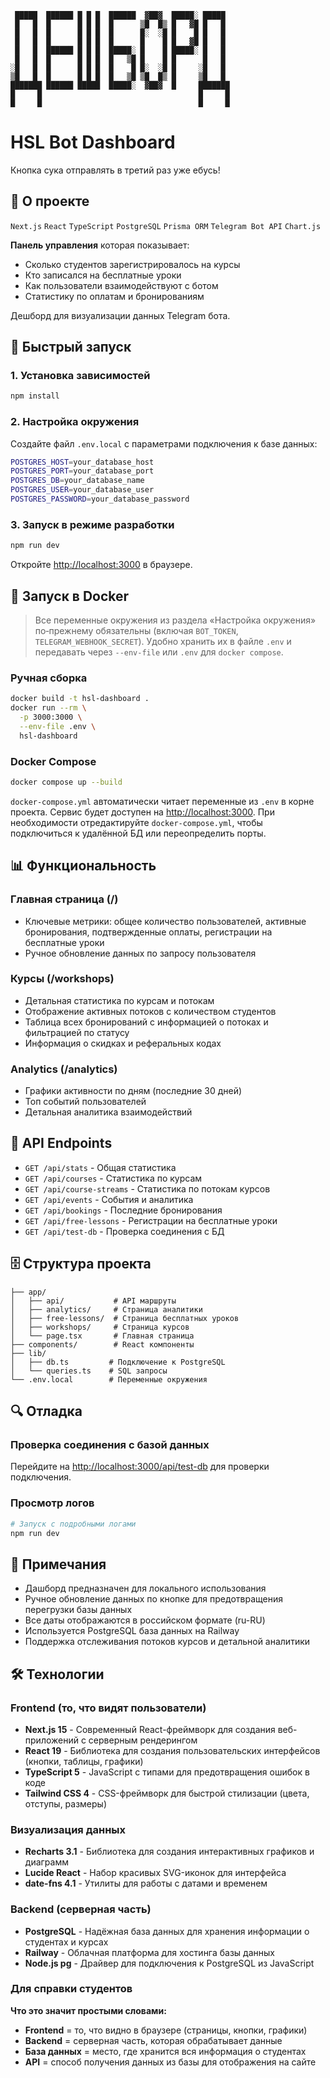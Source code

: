 ```
 █████  ██████ █ █ █  ██████  ▓██▓  █████░ █████
 █   █  █      █ █ █  █      ▒█  █▒ █   ▓█ █   █
 █   █  █      █ █ █  █      █░  ░█ █    █ █   █
 █   █  █      █ █ █  █      █    █ █   ▓█ █   █
 █   █  ██████ █ █ █  █████░ █    █ █████░ █   █
 █   █  █      █ █ █  █   ▒█ █    █ █      █   █
░█   █  █      █ █ █  █    █ █░  ░█ █     ░█   █
▒█   █  █      █ █ █  █   ▒█ ▒█  █▒ █     ▒█   █
███████ ██████ █████  █████░  ▓██▓  █     ███████
█     █                                   █     █
█     █                                   █     █

```

# HSL Bot Dashboard

Кнопка сука отправлять в третий раз уже ебусь!

## 📖 О проекте

`Next.js` `React` `TypeScript` `PostgreSQL` `Prisma ORM` `Telegram Bot API` `Chart.js`

**Панель управления** которая показывает:
- Сколько студентов зарегистрировалось на курсы
- Кто записался на бесплатные уроки
- Как пользователи взаимодействуют с ботом
- Статистику по оплатам и бронированиям

Дешборд для визуализации данных Telegram бота.

## 🚀 Быстрый запуск

### 1. Установка зависимостей

```bash
npm install
```

### 2. Настройка окружения

Создайте файл `.env.local` с параметрами подключения к базе данных:

```bash
POSTGRES_HOST=your_database_host
POSTGRES_PORT=your_database_port
POSTGRES_DB=your_database_name
POSTGRES_USER=your_database_user
POSTGRES_PASSWORD=your_database_password
```

### 3. Запуск в режиме разработки

```bash
npm run dev
```

Откройте [http://localhost:3000](http://localhost:3000) в браузере.

## 🐳 Запуск в Docker

> Все переменные окружения из раздела «Настройка окружения» по‑прежнему обязательны (включая `BOT_TOKEN`, `TELEGRAM_WEBHOOK_SECRET`). Удобно хранить их в файле `.env` и передавать через `--env-file` или `.env` для `docker compose`.

### Ручная сборка

```bash
docker build -t hsl-dashboard .
docker run --rm \
  -p 3000:3000 \
  --env-file .env \
  hsl-dashboard
```

### Docker Compose

```bash
docker compose up --build
```

`docker-compose.yml` автоматически читает переменные из `.env` в корне проекта. Сервис будет доступен на [http://localhost:3000](http://localhost:3000). При необходимости отредактируйте `docker-compose.yml`, чтобы подключиться к удалённой БД или переопределить порты.

## 📊 Функциональность

### Главная страница (/)
- Ключевые метрики: общее количество пользователей, активные бронирования, подтвержденные оплаты, регистрации на бесплатные уроки
- Ручное обновление данных по запросу пользователя

### Курсы (/workshops)
- Детальная статистика по курсам и потокам
- Отображение активных потоков с количеством студентов
- Таблица всех бронирований с информацией о потоках и фильтрацией по статусу
- Информация о скидках и реферальных кодах

### Analytics (/analytics)
- Графики активности по дням (последние 30 дней)
- Топ событий пользователей
- Детальная аналитика взаимодействий

## 🔧 API Endpoints

- `GET /api/stats` - Общая статистика
- `GET /api/courses` - Статистика по курсам
- `GET /api/course-streams` - Статистика по потокам курсов
- `GET /api/events` - События и аналитика
- `GET /api/bookings` - Последние бронирования
- `GET /api/free-lessons` - Регистрации на бесплатные уроки
- `GET /api/test-db` - Проверка соединения с БД

## 🗄️ Структура проекта

```
├── app/
│   ├── api/           # API маршруты
│   ├── analytics/     # Страница аналитики
│   ├── free-lessons/  # Страница бесплатных уроков
│   ├── workshops/     # Страница курсов
│   └── page.tsx       # Главная страница
├── components/        # React компоненты
├── lib/
│   ├── db.ts         # Подключение к PostgreSQL
│   └── queries.ts    # SQL запросы
└── .env.local        # Переменные окружения
```

## 🔍 Отладка

### Проверка соединения с базой данных

Перейдите на [http://localhost:3000/api/test-db](http://localhost:3000/api/test-db) для проверки подключения.

### Просмотр логов

```bash
# Запуск с подробными логами
npm run dev
```

## 📝 Примечания

- Дашборд предназначен для локального использования
- Ручное обновление данных по кнопке для предотвращения перегрузки базы данных
- Все даты отображаются в российском формате (ru-RU)
- Используется PostgreSQL база данных на Railway
- Поддержка отслеживания потоков курсов и детальной аналитики

## 🛠 Технологии

### Frontend (то, что видят пользователи)
- **Next.js 15** - Современный React-фреймворк для создания веб-приложений с серверным рендерингом
- **React 19** - Библиотека для создания пользовательских интерфейсов (кнопки, таблицы, графики)
- **TypeScript 5** - JavaScript с типами для предотвращения ошибок в коде
- **Tailwind CSS 4** - CSS-фреймворк для быстрой стилизации (цвета, отступы, размеры)

### Визуализация данных
- **Recharts 3.1** - Библиотека для создания интерактивных графиков и диаграмм
- **Lucide React** - Набор красивых SVG-иконок для интерфейса
- **date-fns 4.1** - Утилиты для работы с датами и временем

### Backend (серверная часть)
- **PostgreSQL** - Надёжная база данных для хранения информации о студентах и курсах
- **Railway** - Облачная платформа для хостинга базы данных
- **Node.js pg** - Драйвер для подключения к PostgreSQL из JavaScript

### Для справки студентов
**Что это значит простыми словами:**
- **Frontend** = то, что видно в браузере (страницы, кнопки, графики)
- **Backend** = серверная часть, которая обрабатывает данные
- **База данных** = место, где хранится вся информация о студентах
- **API** = способ получения данных из базы для отображения на сайте
